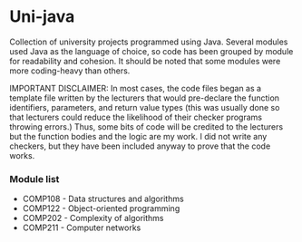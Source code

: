 # Uni-java
Collection of university projects programmed using Java. Several modules used Java as the language of choice, so code has been grouped by module for readability and cohesion. It should be noted that some modules were more coding-heavy than others.

IMPORTANT DISCLAIMER: In most cases, the code files began as a template file written by the lecturers that would pre-declare the function identifiers, parameters, and return value types (this was usually done so that lecturers could reduce the likelihood of their checker programs throwing errors.) Thus, some bits of code will be credited to the lecturers but the function bodies and the logic are my work. I did not write any checkers, but they have been included anyway to prove that the code works.

### Module list
- COMP108 - Data structures and algorithms
- COMP122 - Object-oriented programming
- COMP202 - Complexity of algorithms
- COMP211 - Computer networks
